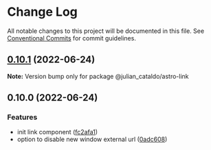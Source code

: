 # Change Log

All notable changes to this project will be documented in this file.
See [Conventional Commits](https://conventionalcommits.org) for commit guidelines.

## [0.10.1](https://github.com/JulianCataldo/astro/compare/@julian_cataldo/astro-link@0.10.0...@julian_cataldo/astro-link@0.10.1) (2022-06-24)

**Note:** Version bump only for package @julian_cataldo/astro-link





## 0.10.0 (2022-06-24)


### Features

* init link component ([fc2afa1](https://github.com/JulianCataldo/astro/commit/fc2afa191cd34450df1f47812339c0a5b51915f0))
* option to disable new window external url ([0adc608](https://github.com/JulianCataldo/astro/commit/0adc6088d5dc983aa8fb92f8e61bbb7f8a2c58c1))
